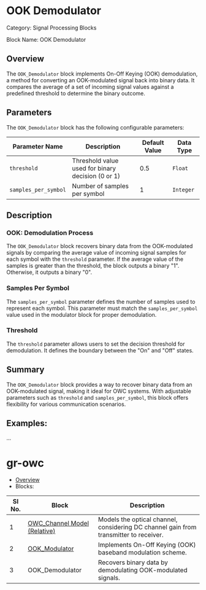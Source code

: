 # OOK Demodulator
Category: Signal Processing Blocks

Block Name: OOK Demodulator

## Overview
The `OOK_Demodulator` block implements On-Off Keying (OOK) demodulation, a method for converting an OOK-modulated signal back into binary data. It compares the average of a set of incoming signal values against a predefined threshold to determine the binary outcome.

## Parameters

The `OOK_Demodulator` block has the following configurable parameters:

| Parameter Name        | Description                                             | Default Value   | Data Type   |
|-----------------------|---------------------------------------------------------|-----------------|-------------|
| `threshold`           | Threshold value used for binary decision (0 or 1)       | 0.5             | `Float`     |
| `samples_per_symbol`  | Number of samples per symbol                            | 1               | `Integer`   |

## Description
### OOK: Demodulation Process
The `OOK_Demodulator` block recovers binary data from the OOK-modulated signals by comparing the average value of incoming signal samples for each symbol with the `threshold` parameter. If the average value of the samples is greater than the threshold, the block outputs a binary "1". Otherwise, it outputs a binary "0".

### Samples Per Symbol
The `samples_per_symbol` parameter defines the number of samples used to represent each symbol. This parameter must match the `samples_per_symbol` value used in the modulator block for proper demodulation.

### Threshold
The `threshold` parameter allows users to set the decision threshold for demodulation. It defines the boundary between the "On" and "Off" states.

## Summary
The `OOK_Demodulator` block provides a way to recover binary data from an OOK-modulated signal, making it ideal for OWC systems. With adjustable parameters such as `threshold` and `samples_per_symbol`, this block offers flexibility for various communication scenarios.

## Examples:
...

# gr-owc
* [Overview](gr-owc_Overview.md)
* Blocks:

| Sl No.   | Block         | Description         |
|-----------------|-----------------|-----------------|
| 1 | [OWC_Channel Model (Relative)](OWC_Channel_Model(Relative).md) | Models the optical channel, considering DC channel gain from transmitter to receiver. |
| 2 | [OOK_Modulator](OOK_Modulator.md) | Implements On-Off Keying (OOK) baseband modulation scheme. |
| 3 | OOK_Demodulator | Recovers binary data by demodulating OOK-modulated signals. |
